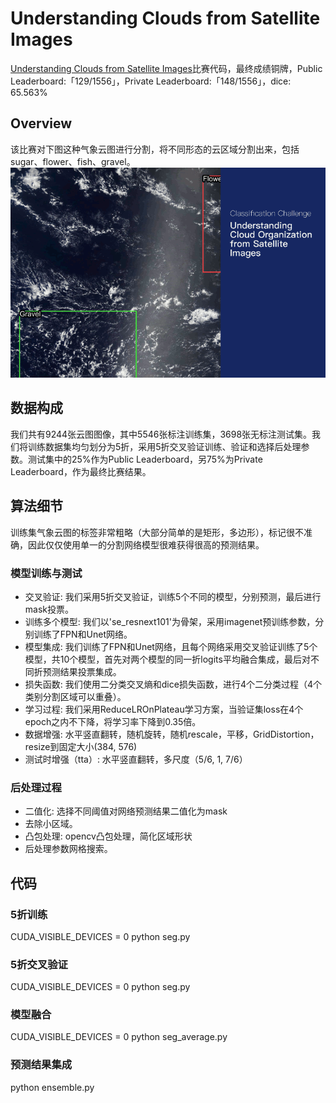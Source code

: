 # Understanding Clouds from Satellite Images
[Understanding Clouds from Satellite Images](https://www.kaggle.com/c/understanding_cloud_organization)比赛代码，最终成绩铜牌，Public Leaderboard:「129/1556」，Private Leaderboard:「148/1556」，dice: 65.563%

## Overview
该比赛对下图这种气象云图进行分割，将不同形态的云区域分割出来，包括sugar、flower、fish、gravel。
![](/相关图片/气象云图.gif "气象云图")

## 数据构成
我们共有9244张云图图像，其中5546张标注训练集，3698张无标注测试集。我们将训练数据集均匀划分为5折，采用5折交叉验证训练、验证和选择后处理参数。测试集中的25%作为Public Leaderboard，另75%为Private Leaderboard，作为最终比赛结果。

## 算法细节
训练集气象云图的标签非常粗略（大部分简单的是矩形，多边形），标记很不准确，因此仅仅使用单一的分割网络模型很难获得很高的预测结果。
### 模型训练与测试
 - 交叉验证: 我们采用5折交叉验证，训练5个不同的模型，分别预测，最后进行mask投票。
 - 训练多个模型: 我们以'se_resnext101'为骨架，采用imagenet预训练参数，分别训练了FPN和Unet网络。
 - 模型集成: 我们训练了FPN和Unet网络，且每个网络采用交叉验证训练了5个模型，共10个模型，首先对两个模型的同一折logits平均融合集成，最后对不同折预测结果投票集成。
 - 损失函数: 我们使用二分类交叉熵和dice损失函数，进行4个二分类过程（4个类别分割区域可以重叠）。
 - 学习过程: 我们采用ReduceLROnPlateau学习方案，当验证集loss在4个epoch之内不下降，将学习率下降到0.35倍。
 - 数据增强: 水平竖直翻转，随机旋转，随机rescale，平移，GridDistortion，resize到固定大小(384, 576)
 - 测试时增强（tta）: 水平竖直翻转，多尺度（5/6, 1, 7/6）

### 后处理过程
 - 二值化: 选择不同阈值对网络预测结果二值化为mask
 - 去除小区域。
 - 凸包处理: opencv凸包处理，简化区域形状
 - 后处理参数网格搜索。

## 代码
### 5折训练
CUDA_VISIBLE_DEVICES = 0 python seg.py
### 5折交叉验证
CUDA_VISIBLE_DEVICES = 0 python seg.py
### 模型融合
CUDA_VISIBLE_DEVICES = 0 python seg_average.py
### 预测结果集成
python ensemble.py


